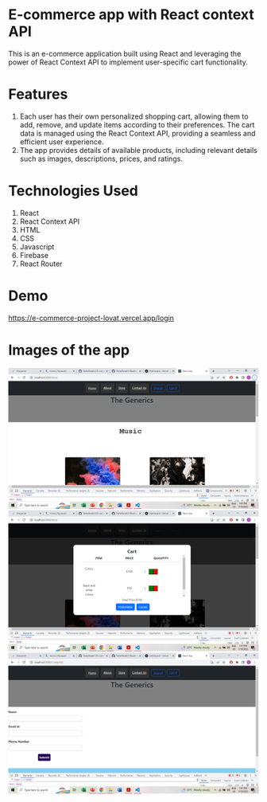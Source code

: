 # E-commerce app with React context API

This is an e-commerce application built using React and leveraging the power of React Context API to implement user-specific cart functionality.

# Features

1. Each user has their own personalized shopping cart, allowing them to add, remove, and update items according to their preferences. The cart data is managed using the React Context API, providing a seamless and efficient user experience.
2. The app provides details of available products, including relevant details such as images, descriptions, prices, and ratings.

# Technologies Used

1. React
2. React Context API
3. HTML
4. CSS
5. Javascript
6. Firebase
7. React Router

# Demo

https://e-commerce-project-lovat.vercel.app/login

# Images of the app

![screenshot](screenshot/Screenshot1.png)
![screenshot](screenshot/Screenshot2.png)
![screenshot](screenshot/Screenshot3.png)


